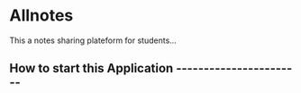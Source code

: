 # Allnotes
This a notes sharing plateform for students...

## How to start this Application -----------------------
